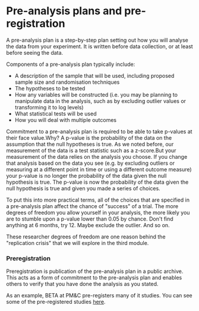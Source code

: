 # Pre-analysis plans and pre-registration

A pre-analysis plan is a step-by-step plan setting out how you will analyse the data from your experiment. It is written before data collection, or at least before seeing the data.

Components of a pre-analysis plan typically include:

-   A description of the sample that will be used, including proposed sample size and randomisation techniques
-   The hypotheses to be tested
-   How any variables will be constructed (i.e. you may be planning to manipulate data in the analysis, such as by excluding outlier values or transforming it to log levels)
-   What statistical tests will be used
-   How you will deal with multiple outcomes

Commitment to a pre-analysis plan is required to be able to take p-values at their face value.Why? A p-value is the probability of the data on the assumption that the null hypotheses is true. As we noted before, our measurement of the data is a test statistic such as a z-score.But your measurement of the data relies on the analysis you choose. If you change that analysis based on the data you see (e.g. by excluding outliers or measuring at a different point in time or using a different outcome measure) your p-value is no longer the probability of the data given the null hypothesis is true. The p-value is now the probability of the data given the null hypothesis is true and given you made a series of choices.

To put this into more practical terms, all of the choices that are specified in a pre-analysis plan affect the chance of "success" of a trial. The more degrees of freedom you allow yourself in your analysis, the more likely you are to stumble upon a p-value lower than 0.05 by chance. Don't find anything at 6 months, try 12. Maybe exclude the outlier. And so on.

These researcher degrees of freedom are one reason behind the "replication crisis" that we will explore in the third module.

### Preregistration

Preregistration is publication of the pre-analysis plan in a public archive. This acts as a form of commitment to the pre-analysis plan and enables others to verify that you have done the analysis as you stated.

As an example, BETA at PM&C pre-registers many of it studies. You can see some of the pre-registered studies [here](https://www.socialscienceregistry.org/trials/search?search%5Binvestigator_name%5D=BETA+Team+Registration).